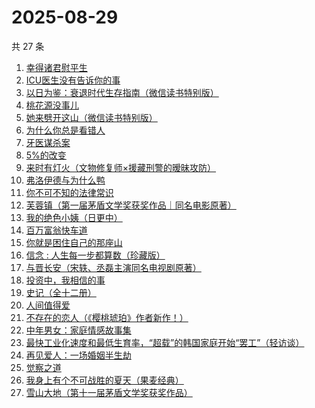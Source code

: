 # 2025-08-29

共 27 条

<!-- BEGIN WEREAD -->
<!-- 最后更新时间 2025-08-29 17:09:37 +0800 -->
1. [幸得诸君慰平生](https://weread.qq.com/web/bookDetail/da9322d0813ab7f8cg016385)
1. [ICU医生没有告诉你的事](https://weread.qq.com/web/bookDetail/cb932bd0813aba4ceg0120b0)
1. [以日为鉴：衰退时代生存指南（微信读书特别版）](https://weread.qq.com/web/bookDetail/77d32440813aba4e2g01644a)
1. [桃花源没事儿](https://weread.qq.com/web/bookDetail/676320b0813aba52cg0179ad)
1. [她来劈开这山（微信读书特别版）](https://weread.qq.com/web/bookDetail/0f632000813aba50fg010fe9)
1. [为什么你总是看错人](https://weread.qq.com/web/bookDetail/0d132510813aba464g0136e3)
1. [牙医谋杀案](https://weread.qq.com/web/bookDetail/4be3229071541df34bea4eb)
1. [5%的改变](https://weread.qq.com/web/bookDetail/39e32100813ab7120g01631e)
1. [来时有灯火（文物修复师×援藏刑警的暧昧攻防）](https://weread.qq.com/web/bookDetail/1ca32ed0813aba46eg016595)
1. [弗洛伊德与为什么鸭](https://weread.qq.com/web/bookDetail/c8c32310813ab8250g018eec)
1. [你不可不知的法律常识](https://weread.qq.com/web/bookDetail/706328305d1dfb7068eb432)
1. [芙蓉镇（第一届茅盾文学奖获奖作品｜同名电影原著）](https://weread.qq.com/web/bookDetail/cba32c5071a224b0cba2822)
1. [我的绝色小姨（日更中）](https://weread.qq.com/web/bookDetail/17c32f10813aba4ecg018dd3)
1. [百万富翁快车道](https://weread.qq.com/web/bookDetail/718323107209303d7180890)
1. [你就是困住自己的那座山](https://weread.qq.com/web/bookDetail/35e32f80813aba3b5g018952)
1. [信念 : 人生每一步都算数（珍藏版）](https://weread.qq.com/web/bookDetail/9e1326b0813ab8736g0119ec)
1. [与晋长安（宋轶、丞磊主演同名电视剧原著）](https://weread.qq.com/web/bookDetail/34832750813ab74e9g014a38)
1. [投资中，我相信的事](https://weread.qq.com/web/bookDetail/e7a32530813ab9c7cg014c8a)
1. [史记（全十二册）](https://weread.qq.com/web/bookDetail/7cb324e0727ab1f17cbf4c1)
1. [人间值得爱](https://weread.qq.com/web/bookDetail/ee8329b0813aba518g0151b8)
1. [不存在的恋人（《樱桃琥珀》作者新作！）](https://weread.qq.com/web/bookDetail/0c232ac0813ab9f2fg016592)
1. [中年男女：家庭情感故事集](https://weread.qq.com/web/bookDetail/c2632330813ab9d8ag0167dc)
1. [最快工业化速度和最低生育率，“超载”的韩国家庭开始“罢工”（轻访谈）](https://weread.qq.com/web/bookDetail/e81320e0813aba44cg01598f)
1. [再见爱人：一场婚姻半生劫](https://weread.qq.com/web/bookDetail/cfb321a0813aba3e7g016374)
1. [觉察之道](https://weread.qq.com/web/bookDetail/20932f40813aba330g010aad)
1. [我身上有个不可战胜的夏天（果麦经典）](https://weread.qq.com/web/bookDetail/160321a0813aba1dfg0109cf)
1. [雪山大地（第十一届茅盾文学奖获奖作品）](https://weread.qq.com/web/bookDetail/9e3327e0813ab80d3g018411)
<!-- END WEREAD -->